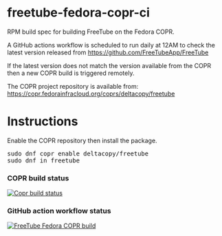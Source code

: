 # freetube-fedora-copr-ci
RPM build spec for building FreeTube on the Fedora COPR.

A GitHub actions workflow is scheduled to run daily at 12AM to check the latest version released from https://github.com/FreeTubeApp/FreeTube

If the latest version does not match the version available from the COPR then a new COPR build is triggered remotely.

The COPR project repository is available from: https://copr.fedorainfracloud.org/coprs/deltacopy/freetube

# Instructions

Enable the COPR repository then install the package.

<pre>
sudo dnf copr enable deltacopy/freetube
sudo dnf in freetube
</pre>

<h3> COPR build status </h3> 

[![Copr build status](https://copr.fedorainfracloud.org/coprs/deltacopy/freetube/package/freetube/status_image/last_build.png)](https://copr.fedorainfracloud.org/coprs/deltacopy/freetube/package/freetube/)

<h3> GitHub action workflow status </h3> 

[![FreeTube Fedora COPR build](https://github.com/DeltaCopy/freetube-fedora-copr-ci/actions/workflows/freetube-fedora-copr-ci.yml/badge.svg)](https://github.com/DeltaCopy/freetube-fedora-copr-ci/actions/workflows/freetube-fedora-copr-ci.yml)
